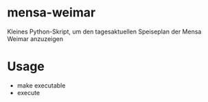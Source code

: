 mensa-weimar
============

Kleines Python-Skript, um den tagesaktuellen Speiseplan der Mensa Weimar anzuzeigen

Usage
=====
- make executable
- execute
